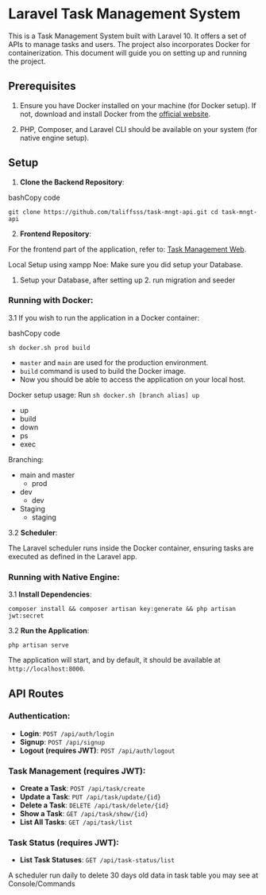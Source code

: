 

# Laravel Task Management System

This is a Task Management System built with Laravel 10. It offers a set of APIs to manage tasks and users. The project also incorporates Docker for containerization. This document will guide you on setting up and running the project.

## Prerequisites

1.  Ensure you have Docker installed on your machine (for Docker setup). If not, download and install Docker from the [official website](https://www.docker.com/).
    
2.  PHP, Composer, and Laravel CLI should be available on your system (for native engine setup).
    

## Setup

1.  **Clone the Backend Repository**:

bashCopy code

`git clone https://github.com/taliffsss/task-mngt-api.git
cd task-mngt-api` 

2.  **Frontend Repository**:

For the frontend part of the application, refer to: [Task Management Web](https://github.com/taliffsss/task-mngnt-web.git).

Local Setup using xampp
Noe: Make sure you did setup your Database.
 1. Setup your Database, after setting up
	 2. run migration and seeder

### Running with Docker:

3.1 If you wish to run the application in a Docker container:

bashCopy code

`sh docker.sh prod build` 

-   `master` and `main` are used for the production environment.
-   `build` command is used to build the Docker image.
- Now you should be able to access the application on your local host.

Docker setup usage:
Run `sh docker.sh [branch alias] up`
 - up
 - build
 - down
 - ps
 - exec

Branching:
 - main and master 
	 - prod
 - dev
	 - dev
 - Staging
	 - staging 

3.2 **Scheduler**:

The Laravel scheduler runs inside the Docker container, ensuring tasks are executed as defined in the Laravel app.

### Running with Native Engine:

3.1 **Install Dependencies**:

`composer install && composer artisan key:generate && php artisan jwt:secret` 

3.2 **Run the Application**:

`php artisan serve` 

The application will start, and by default, it should be available at `http://localhost:8000`.

## API Routes

### Authentication:

-   **Login**: `POST /api/auth/login`
-   **Signup**: `POST /api/signup`
-   **Logout (requires JWT)**: `POST /api/auth/logout`

### Task Management (requires JWT):
-   **Create a Task**: `POST /api/task/create`
-   **Update a Task**: `PUT /api/task/update/{id}`
-   **Delete a Task**: `DELETE /api/task/delete/{id}`
-   **Show a Task**: `GET /api/task/show/{id}`
-   **List All Tasks**: `GET /api/task/list`

### Task Status (requires JWT):

-   **List Task Statuses**: `GET /api/task-status/list`

A scheduler run daily to delete 30 days old data in task table you may see at Console/Commands